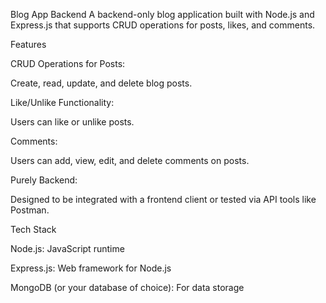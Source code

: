 Blog App Backend
A backend-only blog application built with Node.js and Express.js that supports CRUD operations for posts, likes, and comments.

Features

CRUD Operations for Posts: 

Create, read, update, and delete blog posts.

Like/Unlike Functionality:

Users can like or unlike posts.

Comments:

Users can add, view, edit, and delete comments on posts.

Purely Backend:

Designed to be integrated with a frontend client or tested via API tools like Postman.

Tech Stack

Node.js: JavaScript runtime

Express.js: Web framework for Node.js

MongoDB (or your database of choice): For data storage
